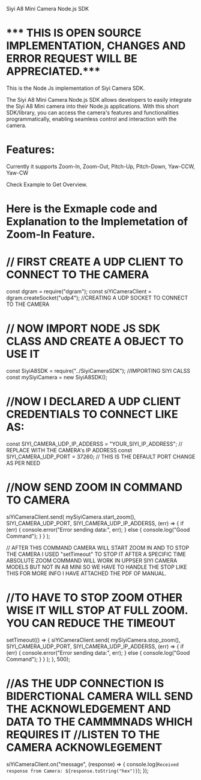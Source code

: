 Siyi A8 Mini Camera Node.js SDK

*** THIS IS OPEN SOURCE IMPLEMENTATION, CHANGES AND ERROR REQUEST WILL BE APPRECIATED.***
=

This is the Node Js implementation of Siyi Camera SDK.

The Siyi A8 Mini Camera Node.js SDK allows developers to easily integrate the Siyi A8 Mini camera into their Node.js applications. With this short SDK/library, you can access the camera's features and functionalities programmatically, enabling seamless control and interaction with the camera.

Features:
=
Currently it supports
Zoom-In, Zoom-Out, Pitch-Up, Pitch-Down, Yaw-CCW, Yaw-CW

Check Example to Get Overview.

Here is the Exmaple code and Explanation to the Implemetation of Zoom-In Feature.
===============================================
// FIRST CREATE A UDP CLIENT TO CONNECT TO THE CAMERA
=
const dgram = require("dgram");
const siYiCameraClient = dgram.createSocket("udp4"); //CREATING A UDP SOCKET TO CONNECT TO THE CAMERA

// NOW IMPORT NODE JS SDK CLASS AND CREATE A OBJECT TO USE IT
=
const SiyiA8SDK = require("../SiyiCameraSDK"); //IMPORTING SIYI CALSS
const mySiyiCamera = new SiyiA8SDK();

//NOW I DECLARED A UDP CLIENT CREDENTIALS TO CONNECT LIKE AS:
=
const SIYI_CAMERA_UDP_IP_ADDERSS = "YOUR_SIYI_IP_ADDRESS"; // REPLACE WITH THE CAMERA's IP ADDRESS
const SIYI_CAMERA_UDP_PORT = 37260; // THIS IS THE DEFAULT PORT CHANGE AS PER NEED

//NOW SEND ZOOM IN COMMAND TO CAMERA  
=

siYiCameraClient.send(
  mySiyiCamera.start_zoom(),
  SIYI_CAMERA_UDP_PORT,
  SIYI_CAMERA_UDP_IP_ADDERSS,
  (err) => {
    if (err) {
      console.error("Error sending data:", err);
    } else {
      console.log("Good Command");
    }
  }
);


// AFTER THIS COMMAND CAMERA WILL START ZOOM IN AND TO STOP THE CAMERA I USED "setTimeout" TO STOP IT AFTER A SPECIFIC TIME ABSOLUTE ZOOM COMMAND WILL WORK IN UPPSER SIYI CAMERA MODELS BUT NOT IN A8 MINI SO WE HAVE TO HANDLE THE STOP LIKE THIS FOR MORE INFO I HAVE ATTACHED THE PDF OF MANUAL.


//TO HAVE TO STOP ZOOM OTHER WISE IT WILL STOP AT FULL ZOOM. YOU CAN REDUCE THE TIMEOUT
=
setTimeout(() => {
  siYiCameraClient.send(
    mySiyiCamera.stop_zoom(),
    SIYI_CAMERA_UDP_PORT,
    SIYI_CAMERA_UDP_IP_ADDERSS,
    (err) => {
      if (err) {
        console.error("Error sending data:", err);
      } else {
        console.log("Good Command");
      }
    }
  );
}, 500);


//AS THE UDP CONNECTION IS BIDERCTIONAL CAMERA WILL SEND THE ACKNOWLEDGEMENT AND DATA TO THE CAMMMNADS WHICH REQUIRES IT
//LISTEN TO THE CAMERA ACKNOWLEGEMENT
=
siYiCameraClient.on("message", (response) => {
  console.log(`Received response from Camera: ${response.toString("hex")}`);
});

